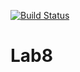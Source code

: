 [![Build Status](https://travis-ci.org/AntonMurzinov/Lab8.svg?branch=main)](https://travis-ci.org/AntonMurzinov/Lab8)


# Lab8